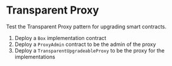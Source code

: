 # Transparent Proxy

Test the Transparent Proxy pattern for upgrading smart contracts.


1. Deploy a `Box` implementation contract
2. Deploy a `ProxyAdmin` contract to be the admin of the proxy
3. Deploy a `TransparentUpgradeableProxy` to be the proxy for the implementations
